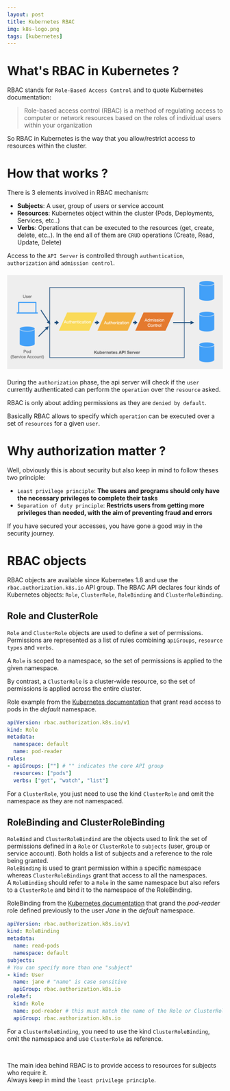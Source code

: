```yaml
---
layout: post
title: Kubernetes RBAC
img: k8s-logo.png
tags: [kubernetes]
---
```

# __What's RBAC in Kubernetes ?__

RBAC stands for `Role-Based Access Control` and to quote Kubernetes documentation:
> Role-based access control (RBAC) is a method of regulating access to computer or network resources based on the roles of individual users within your organization

So RBAC in Kubernetes is the way that you allow/restrict access to resources within the cluster.

# __How that works ?__

There is 3 elements involved in RBAC mechanism:
- __Subjects__: A user, group of users or service account
- __Resources__: Kubernetes object within the cluster (Pods, Deployments, Services, etc..)
- __Verbs__: Operations that can be executed to the resources (get, create, delete, etc..). In the end all of them are `CRUD` operations (Create, Read, Update, Delete)

Access to the `API Server` is controlled through `authentication`, `authorization` and `admission control`.

#### ![](/assets/images/2021-12-22-api-server-flow.png)

During the `authorization` phase, the api server will check if the `user` currently authenticated can perform the `operation` over the `resource` asked.

RBAC is only about adding permissions as they are `denied by default`.

Basically RBAC allows to specify which `operation` can be executed over a set of `resources` for a given `user`.

# __Why authorization matter ?__

Well, obviously this is about security but also keep in mind to follow theses two principle:
- `Least privilege principle`: __The users and programs should only have the necessary privileges to complete their tasks__
- `Separation of duty principle`: __Restricts users from getting more privileges than needed, with the aim of preventing fraud and errors__

If you have secured your accesses, you have gone a good way in the security journey.

# __RBAC objects__

RBAC objects are available since Kubernetes 1.8 and use the `rbac.authorization.k8s.io` API group.
The RBAC API declares four kinds of Kubernetes objects: `Role`, `ClusterRole`, `RoleBinding` and `ClusterRoleBinding`.

## __Role and ClusterRole__

`Role` and `ClusterRole` objects are used to define a set of permissions. Permissions are represented as a list of rules combining `apiGroups`, `resource types` and `verbs`.

A `Role` is scoped to a namespace, so the set of permissions is applied to the given namespace.

By contrast, a `ClusterRole` is a cluster-wide resource, so the set of permissions is applied across the entire cluster.

Role example from the [Kubernetes documentation](https://kubernetes.io/docs/reference/access-authn-authz/rbac/#role-example) that grant read access to pods in the _default_ namespace.
```yaml
apiVersion: rbac.authorization.k8s.io/v1
kind: Role
metadata:
  namespace: default
  name: pod-reader
rules:
- apiGroups: [""] # "" indicates the core API group
  resources: ["pods"]
  verbs: ["get", "watch", "list"]
```

For a `ClusterRole`, you just need to use the kind `ClusterRole` and omit the namespace as they are not namespaced.

## __RoleBinding and ClusterRoleBinding__

`RoleBind` and `ClusterRoleBindind` are the objects used to link the set of permissions defined in a `Role` or `ClusterRole` to `subjects` (user, group or service account).
Both holds a list of subjects and a reference to the role being granted.  
`RoleBinding` is used to grant permission within a specific namespace whereas `ClusterRoleBindings` grant that access to all the namespaces.  
A `RoleBinding` should refer to a `Role` in the same namespace but also refers to a `ClusterRole` and bind it to the namespace of the RoleBinding.

RoleBinding from the [Kubernetes documentation](https://kubernetes.io/docs/reference/access-authn-authz/rbac/#rolebinding-example) that grand the _pod-reader_ role defined previously to the user _Jane_ in the _default_ namespace.
```yaml
apiVersion: rbac.authorization.k8s.io/v1
kind: RoleBinding
metadata:
  name: read-pods
  namespace: default
subjects:
# You can specify more than one "subject"
- kind: User
  name: jane # "name" is case sensitive
  apiGroup: rbac.authorization.k8s.io
roleRef:
  kind: Role
  name: pod-reader # this must match the name of the Role or ClusterRole you wish to bind to
  apiGroup: rbac.authorization.k8s.io
```

For a `ClusterRoleBinding`, you need to use the kind `ClusterRoleBinding`, omit the namespace and use `ClusterRole` as reference.

<br>

The main idea behind RBAC is to provide access to resources for subjects who require it.  
Always keep in mind the `least privilege principle`.